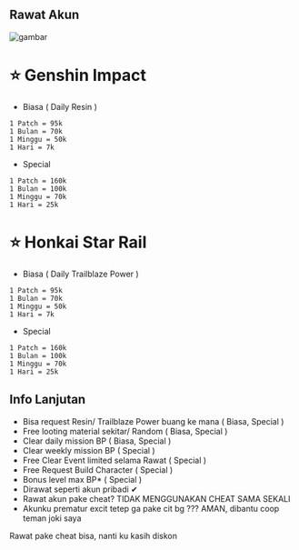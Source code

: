 ## Rawat Akun
![gambar](https://github.com/ryuhuu/Daftar-Harga-Joki-Genshin-Impact/assets/136698330/56e170c1-74d5-4560-8c2a-92afb614d5d2)


# ⭐ Genshin Impact
- Biasa ( Daily Resin )
```
1 Patch = 95k
1 Bulan = 70k
1 Minggu = 50k
1 Hari = 7k
```
- Special
```
1 Patch = 160k
1 Bulan = 100k
1 Minggu = 70k
1 Hari = 25k
```

# ⭐ Honkai Star Rail
- Biasa ( Daily Trailblaze Power )
```
1 Patch = 95k
1 Bulan = 70k
1 Minggu = 50k
1 Hari = 7k
```
- Special
```
1 Patch = 160k
1 Bulan = 100k
1 Minggu = 70k
1 Hari = 25k
```
## Info Lanjutan
- Bisa request Resin/ Trailblaze Power buang ke mana ( Biasa, Special )
- Free looting material sekitar/ Random ( Biasa, Special )
- Clear daily mission BP ( Biasa, Special )
- Clear weekly mission BP ( Special )
- Free Clear Event limited selama Rawat ( Special )
- Free Request Build Character ( Special )
- Bonus level max BP* ( Special )
- Dirawat seperti akun pribadi ✔
- Rawat akun pake cheat? TIDAK MENGGUNAKAN CHEAT SAMA SEKALI
- Akunku prematur excit tetep ga pake cit bg ??? AMAN, dibantu coop teman joki saya
  
Rawat pake cheat bisa, nanti ku kasih diskon
